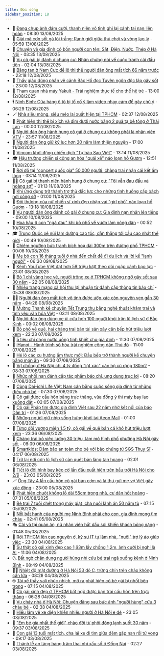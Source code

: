```yaml
---
title: Đời sống
sidebar_position: 18
---
```


<!-- dantri-doi-song:START -->
- 🥳 [Đang chụp ảnh đám cưới, thanh niên vô tình ghi lại cảnh tai nạn liên hoàn](https://dantri.com.vn/doi-song/dang-chup-anh-dam-cuoi-thanh-nien-vo-tinh-ghi-lai-canh-tai-nan-lien-hoan-20250812143424230.htm) - 08:30 13/08/2025
- 🌁 [Giải mã cơn sốt gà lôi trắng: Ranh giới giữa thú chơi và vòng lao lý](https://dantri.com.vn/doi-song/giai-ma-con-sot-ga-loi-trang-ranh-gioi-giua-thu-choi-va-vong-lao-ly-20250813121638848.htm) - 05:59 13/08/2025
- 👀 [Chuyện về gia đình có bốn người con tên: Sắt, Điện, Nước, Thép ở Hà Nội](https://dantri.com.vn/doi-song/chuyen-ve-gia-dinh-co-bon-nguoi-con-ten-sat-dien-nuoc-thep-o-ha-noi-20250807142658621.htm) - 03:35 13/08/2025
- 🐻 [Vụ cô gái bị đánh ở chung cư: Nhân chứng nói về cuộc tranh cãi đầu tiên](https://dantri.com.vn/doi-song/vu-co-gai-bi-danh-o-chung-cu-nhan-chung-noi-ve-cuoc-tranh-cai-dau-tien-20250812190215658.htm) - 02:04 13/08/2025
- 🦅 [Băng tan ở Nam Cực để lộ thi thể người đàn ông mất tích 66 năm trước](https://dantri.com.vn/doi-song/bang-tan-o-nam-cuc-de-lo-thi-the-nguoi-dan-ong-mat-tich-66-nam-truoc-20250812223648113.htm) - 23:18 12/08/2025
- 🦩 [Thầy giáo dùng phấn vẽ cảnh Bác Hồ đọc Tuyên ngôn độc lập gây sốt](https://dantri.com.vn/doi-song/thay-giao-dung-phan-ve-canh-bac-ho-doc-tuyen-ngon-doc-lap-gay-sot-20250812005555363.htm) - 23:00 12/08/2025
- 🦏 [Tham quan nhà máy Yakult - Trải nghiệm thực tế cho thế hệ trẻ](https://dantri.com.vn/doi-song/tham-quan-nha-may-yakult-trai-nghiem-thuc-te-cho-the-he-tre-20250812162430187.htm) - 13:00 12/08/2025
- 🕴 [Ninh Bình: Cửa hàng ô tô bị tố cố ý làm video nhạy cảm để gây chú ý](https://dantri.com.vn/doi-song/ninh-binh-cua-hang-o-to-bi-to-co-y-lam-video-nhay-cam-de-gay-chu-y-20250812132415310.htm) - 06:29 12/08/2025
- 🪄 [Nhà siêu mỏng, siêu méo lại xuất hiện tại TPHCM](https://dantri.com.vn/bat-dong-san/nha-sieu-mong-sieu-meo-lai-xuat-hien-tai-tphcm-20250812032452042.htm) - 02:37 12/08/2025
- 🚦 [Phát hiện thi thể bị xích và dìm dưới nước bằng 2 quả tạ bê tông ở Thái Lan](https://dantri.com.vn/doi-song/phat-hien-thi-the-bi-xich-va-dim-duoi-nuoc-bang-2-qua-ta-be-tong-o-thai-lan-20250811225513187.htm) - 00:00 12/08/2025
- 🤔 [Người đàn ông hành hung cô gái ở chung cư không phải là nhân viên VTV](https://dantri.com.vn/doi-song/nguoi-dan-ong-hanh-hung-co-gai-o-chung-cu-khong-phai-la-nhan-vien-vtv-20250812064938207.htm) - 23:57 11/08/2025
- 🚦 [Người đàn ông giữ kỷ lục hơn 20 năm làm thiện nguyện](https://dantri.com.vn/xa-hoi/nguoi-dan-ong-giu-ky-luc-hon-20-nam-lam-thien-nguyen-20250811171628663.htm) - 17:00 11/08/2025
- 🐎 [Vincom khởi động chiến dịch “Tự hào Sao Việt”](https://dantri.com.vn/doi-song/vincom-khoi-dong-chien-dich-tu-hao-sao-viet-20250811195718750.htm) - 13:14 11/08/2025
- 🎓 [Hậu trường chiến sĩ công an hóa &quot;quái xế&quot; náo loạn hồ Gươm](https://dantri.com.vn/doi-song/hau-truong-chien-si-cong-an-hoa-quai-xe-nao-loan-ho-guom-20250811165245761.htm) - 12:51 11/08/2025
- 🐘 [Rơi đồ tại “concert quốc gia” 50.000 người, chàng trai nhận cái kết ấm lòng](https://dantri.com.vn/doi-song/roi-do-tai-concert-quoc-gia-50000-nguoi-chang-trai-nhan-cai-ket-am-long-20250811094553749.htm) - 03:14 11/08/2025
- 🧑‍🏫 [Cô gái bị thanh niên hành hung ở chung cư: &quot;Tôi vẫn đau đầu và hoảng sợ&quot;](https://dantri.com.vn/doi-song/co-gai-bi-thanh-nien-hanh-hung-o-chung-cu-toi-van-dau-dau-va-hoang-so-20250420205336783.htm) - 01:13 11/08/2025
- 🦒 [Khi ứng dụng trở thành trợ thủ đắc lực cho những tình huống cấp bách nơi công sở](https://dantri.com.vn/doi-song/khi-ung-dung-tro-thanh-tro-thu-dac-luc-cho-nhung-tinh-huong-cap-bach-noi-cong-so-20250805210320437.htm) - 01:00 11/08/2025
- 🧰 [Đời thường của nữ chiến sĩ xinh đẹp nhập vai &quot;girl phố&quot; náo loạn hồ Gươm](https://dantri.com.vn/doi-song/doi-thuong-cua-nu-chien-si-xinh-dep-nhap-vai-girl-pho-nao-loan-ho-guom-20250810192702943.htm) - 13:18 10/08/2025
- 🧐 [Vụ người đàn ông đánh cô gái ở chung cư: Gia đình nạn nhân lên tiếng](https://dantri.com.vn/doi-song/vu-nguoi-dan-ong-danh-co-gai-o-chung-cu-gia-dinh-nan-nhan-len-tieng-20250810141518114.htm) - 09:00 10/08/2025
- 🌮 [Hoa hậu 6 con &quot;ngã đau&quot; khi bỏ phố về vườn làm nông dân](https://dantri.com.vn/doi-song/hoa-hau-6-con-nga-dau-khi-bo-pho-ve-vuon-lam-nong-dan-20250708170302941.htm) - 00:52 10/08/2025
- 🎓 [Trung Quốc xẻ núi làm đường cao tốc, dẫn thẳng tới cầu cao nhất thế giới](https://dantri.com.vn/du-lich/trung-quoc-xe-nui-lam-duong-cao-toc-dan-thang-toi-cau-cao-nhat-the-gioi-20250809232639589.htm) - 00:49 10/08/2025
- 🚀 [Chiêm ngưỡng bức tranh bích hoạ dài 300m trên đường phố TPHCM](https://dantri.com.vn/xa-hoi/chiem-nguong-buc-tranh-bich-hoa-dai-300m-tren-duong-pho-tphcm-20250810025719624.htm) - 00:08 10/08/2025
- 🤖 [Mẹ bỏ con 16 tháng tuổi ở nhà đến chết để đi du lịch và lời kể &quot;lạnh người&quot;](https://dantri.com.vn/doi-song/me-bo-con-16-thang-tuoi-o-nha-den-chet-de-di-du-lich-va-loi-ke-lanh-nguoi-20250804130744152.htm) - 06:30 09/08/2025
- 🤩 [Kênh YouTube Việt đạt hơn 58 triệu lượt theo dõi ngập cảnh bạo lực](https://dantri.com.vn/doi-song/kenh-youtube-viet-dat-hon-58-trieu-luot-theo-doi-ngap-canh-bao-luc-20250806172619216.htm) - 23:01 08/08/2025
- 👹 [Bỏ 1 chỉ vàng học vẽ, người trông xe ở TPHCM không ngờ gây sốt sau 30 năm](https://dantri.com.vn/doi-song/bo-1-chi-vang-hoc-ve-nguoi-trong-xe-o-tphcm-khong-ngo-gay-sot-sau-30-nam-20250808141759616.htm) - 22:05 08/08/2025
- 🦩 [Nhiều trang mạng xã hội thu lợi nhuận từ đánh cắp thông tin báo chí](https://dantri.com.vn/doi-song/nhieu-trang-mang-xa-hoi-thu-loi-nhuan-tu-danh-cap-thong-tin-bao-chi-20250807194955936.htm) - 05:38 08/08/2025
- 🧑‍🏫 [Người đàn ông mất tích vô tình được ướp xác còn nguyên vẹn gần 30 năm](https://dantri.com.vn/doi-song/nguoi-dan-ong-mat-tich-vo-tinh-duoc-uop-xac-con-nguyen-ven-gan-30-nam-20250808094313224.htm) - 04:28 08/08/2025
- 🌈 [Mường Thanh kể chuyện Tết Trung thu bằng nghệ thuật khảm trai và tình yêu văn hóa Việt](https://dantri.com.vn/doi-song/muong-thanh-ke-chuyen-tet-trung-thu-bang-nghe-thuat-kham-trai-va-tinh-yeu-van-hoa-viet-20250808100655593.htm) - 03:11 08/08/2025
- 💃 [Người đàn ông dùng xe ủi cứu hơn 100 người khỏi trận lũ lịch sử ở Bắc Kinh](https://dantri.com.vn/doi-song/nguoi-dan-ong-dung-xe-ui-cuu-hon-100-nguoi-khoi-tran-lu-lich-su-o-bac-kinh-20250807230035858.htm) - 00:02 08/08/2025
- 💂 [Bỏ phố về quê, hai chàng trai bán tài sản xây căn bếp hút triệu lượt xem](https://dantri.com.vn/doi-song/bo-pho-ve-que-hai-chang-trai-ban-tai-san-xay-can-bep-hut-trieu-luot-xem-20250715195312770.htm) - 22:23 07/08/2025
- 🦏 [5 tiêu chí chọn nước uống tinh khiết cho gia đình](https://dantri.com.vn/doi-song/5-tieu-chi-chon-nuoc-uong-tinh-khiet-cho-gia-dinh-20250807171336611.htm) - 11:30 07/08/2025
- 🤡 [iHanoi - Hành trình số hóa trải nghiệm công dân Thủ đô](https://dantri.com.vn/doi-song/ihanoi-hanh-trinh-so-hoa-trai-nghiem-cong-dan-thu-do-20250807170743360.htm) - 11:00 07/08/2025
- 🫶 [Hé lộ các xu hướng ẩm thực mới: Đầu bếp trở thành người kể chuyện bằng món ăn](https://dantri.com.vn/doi-song/he-lo-cac-xu-huong-am-thuc-moi-dau-bep-tro-thanh-nguoi-ke-chuyen-bang-mon-an-20250807161746612.htm) - 09:30 07/08/2025
- 💪 [Vợ chồng ở Hà Nội chi 4 tỷ đồng &quot;lột xác&quot; căn hộ cũ rộng 180m2](https://dantri.com.vn/doi-song/vo-chong-o-ha-noi-chi-4-ty-dong-lot-xac-can-ho-cu-rong-180m2-20250807100509745.htm) - 08:33 07/08/2025
- 🦅 [Nhức nhối nạn đánh cắp tác phẩm báo chí, ung dung trục lợi](https://dantri.com.vn/doi-song/nhuc-nhoi-nan-danh-cap-tac-pham-bao-chi-ung-dung-truc-loi-20250804203043708.htm) - 08:20 07/08/2025
- 🧠 [Cùng Dai-ichi Life Việt Nam cân bằng cuộc sống gia đình từ những điều nhỏ bé](https://dantri.com.vn/doi-song/cung-dai-ichi-life-viet-nam-can-bang-cuoc-song-gia-dinh-tu-nhung-dieu-nho-be-20250807121158199.htm) - 07:30 07/08/2025
- 🦅 [Cô gái được cầu hôn bằng trực thăng, vừa đồng ý thì máy bay lao xuống đất](https://dantri.com.vn/doi-song/co-gai-duoc-cau-hon-bang-truc-thang-vua-dong-y-thi-may-bay-lao-xuong-dat-20250807080925914.htm) - 03:05 07/08/2025
- 💪 [Cô gái Pháp tìm được gia đình Việt sau 22 năm nhờ kết nối của báo Dân trí](https://dantri.com.vn/doi-song/co-gai-phap-tim-duoc-gia-dinh-viet-sau-22-nam-nho-ket-noi-cua-bao-dan-tri-20250806202037701.htm) - 01:26 07/08/2025
- 🧐 [Những người giữ nhịp sống hứng khởi tại Aeon Mall](https://dantri.com.vn/doi-song/nhung-nguoi-giu-nhip-song-hung-khoi-tai-aeon-mall-20250806170300777.htm) - 01:00 07/08/2025
- 👀 [Từng đội vương miện 1,5 tỷ, cô gái về quê bán cá khô hút triệu lượt xem](https://dantri.com.vn/doi-song/tung-doi-vuong-mien-15-ty-co-gai-ve-que-ban-ca-kho-hut-trieu-luot-xem-20250803004641989.htm) - 23:36 06/08/2025
- 🎉 [Chàng trai bỏ việc lương 30 triệu, làm mô hình phố phường Hà Nội gây sốt](https://dantri.com.vn/doi-song/chang-trai-bo-viec-luong-30-trieu-lam-mo-hinh-pho-phuong-ha-noi-gay-sot-20250805154354784.htm) - 08:09 06/08/2025
- 💂 [Smartkids: Đảm bảo an toàn cho bé với bảo chứng từ SGS Thụy Sĩ](https://dantri.com.vn/doi-song/smartkids-dam-bao-an-toan-cho-be-voi-bao-chung-tu-sgs-thuy-si-20250806090234225.htm) - 04:17 06/08/2025
- 🚀 [Trở lại nơi cơn lũ lịch sử càn quét bản làng tan hoang](https://dantri.com.vn/doi-song/tro-lai-noi-con-lu-lich-su-can-quet-ban-lang-tan-hoang-20250806070910302.htm) - 02:01 06/08/2025
- 👹 [Tiết lộ đội hình bay kéo cờ lần đầu xuất hiện trên bầu trời Hà Nội cho 2/9](https://dantri.com.vn/doi-song/tiet-lo-doi-hinh-bay-keo-co-lan-dau-xuat-hien-tren-bau-troi-ha-noi-cho-29-20250728184658742.htm) - 23:03 05/08/2025
- 🪄 [Ông Tây 4 lần cầu hôn cô gái bán cơm và lá thư gửi mẹ vợ Việt gây xúc động](https://dantri.com.vn/doi-song/ong-tay-4-lan-cau-hon-co-gai-ban-com-va-la-thu-gui-me-vo-viet-gay-xuc-dong-20250805124324017.htm) - 23:00 05/08/2025
- 🌁 [Phát hiện chuột khổng lồ dài 55cm trong nhà, cư dân hốt hoảng](https://dantri.com.vn/doi-song/phat-hien-chuot-khong-lo-dai-55cm-trong-nha-cu-dan-hot-hoang-20250805000636345.htm) - 07:31 05/08/2025
- 🌋 [Bé trai 7 tuổi chết trong máy giặt, cha nuôi lãnh án 50 năm tù](https://dantri.com.vn/doi-song/be-trai-7-tuoi-chet-trong-may-giat-cha-nuoi-lanh-an-50-nam-tu-20250805011248782.htm) - 07:15 05/08/2025
- 🦆 [Nỗi bất hạnh của người mẹ Ninh Bình phải cho con, gia đình mong tìm cháu](https://dantri.com.vn/doi-song/noi-bat-hanh-cua-nguoi-me-ninh-binh-phai-cho-con-gia-dinh-mong-tim-chau-20250704112948055.htm) - 02:41 05/08/2025
- 🎭 [Cãi vã tại quán ăn, nữ nhân viên hắt dầu sôi khiến khách bỏng nặng](https://dantri.com.vn/doi-song/cai-va-tai-quan-an-nu-nhan-vien-hat-dau-soi-khien-khach-bong-nang-20250805014324410.htm) - 01:48 05/08/2025
- 🤡 [Rời TPHCM lên cao nguyên ở, kỹ sư IT tự làm nhà, &quot;nuôi&quot; trợ lý ảo giúp việc](https://dantri.com.vn/doi-song/roi-tphcm-len-cao-nguyen-o-ky-su-it-tu-lam-nha-nuoi-tro-ly-ao-giup-viec-20250708143240229.htm) - 23:30 04/08/2025
- 🦩 [Sự thật cô gái xinh đẹp cao 1,63m lấy chồng 1,2m, ảnh cưới bị nghi là AI](https://dantri.com.vn/doi-song/su-that-co-gai-xinh-dep-cao-163m-lay-chong-12m-anh-cuoi-bi-nghi-la-ai-20250804150637978.htm) - 11:06 04/08/2025
- 🌜 [Bất ngờ chân dung người hùng nhí cứu bé trai ngã xuống kênh ở Ninh Bình](https://dantri.com.vn/doi-song/bat-ngo-chan-dung-nguoi-hung-nhi-cuu-be-trai-nga-xuong-kenh-o-ninh-binh-20250804134358427.htm) - 08:49 04/08/2025
- 🧑‍🏫 [Nhiệt độ mặt đường ở Hà Nội 53 độ C, trứng chín trên chảo không cần lửa](https://dantri.com.vn/doi-song/nhiet-do-mat-duong-o-ha-noi-53-do-c-trung-chin-tren-chao-khong-can-lua-20250804144319214.htm) - 08:28 04/08/2025
- 🤓 [Tài xế thấy vali nhúc nhích, mở ra phát hiện có bé gái bị nhốt bên trong](https://dantri.com.vn/doi-song/tai-xe-thay-vali-nhuc-nhich-mo-ra-phat-hien-co-be-gai-bi-nhot-ben-trong-20250804140413027.htm) - 07:15 04/08/2025
- 🤗 [Cô gái xinh đẹp ở TPHCM  bất ngờ được bạn trai cầu hôn trên trực thăng](https://dantri.com.vn/doi-song/co-gai-xinh-dep-o-tphcm-bat-ngo-duoc-ban-trai-cau-hon-tren-truc-thang-20250804131337934.htm) - 06:28 04/08/2025
- 🦒 [Vụ cháy nhà ở Hà Nội: Chuyện đằng sau bức ảnh &quot;người hùng&quot; cứu 3 cháu bé](https://dantri.com.vn/doi-song/vu-chay-nha-o-ha-noi-chuyen-dang-sau-buc-anh-nguoi-hung-cuu-3-chau-be-20250803213005664.htm) - 02:38 04/08/2025
- 💂 [Hiểu lầm về xe điện khiến nhiều người ở Hà Nội e dè](https://dantri.com.vn/doi-song/hieu-lam-ve-xe-dien-khien-nhieu-nguoi-o-ha-noi-e-de-20250730174914914.htm) - 23:05 03/08/2025
- 🚀 [&quot;Em bé già nhất thế giới&quot; chào đời từ phôi đông lạnh suốt 30 năm](https://dantri.com.vn/doi-song/em-be-gia-nhat-the-gioi-chao-doi-tu-phoi-dong-lanh-suot-30-nam-20250803144006620.htm) - 09:37 03/08/2025
- 🐲 [Con gái 13 tuổi mất tích, cha lái xe đi tìm giữa đêm gặp nạn rồi tử vong](https://dantri.com.vn/doi-song/con-gai-13-tuoi-mat-tich-cha-lai-xe-di-tim-giua-dem-gap-nan-roi-tu-vong-20250803144730084.htm) - 09:17 03/08/2025
- 🎡 [Thánh lễ an táng hàng trăm thai nhi xấu số ở Đồng Nai](https://dantri.com.vn/xa-hoi/thanh-le-an-tang-hang-tram-thai-nhi-xau-so-o-dong-nai-20250729151525805.htm) - 02:27 03/08/2025<!-- dantri-doi-song:END -->
